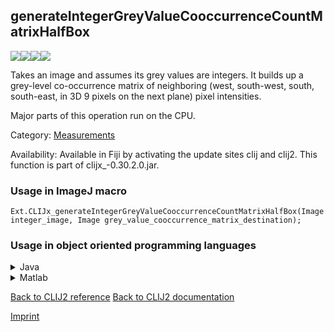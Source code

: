 ## generateIntegerGreyValueCooccurrenceCountMatrixHalfBox
<img src="images/mini_empty_logo.png"/><img src="images/mini_empty_logo.png"/><img src="images/mini_clijx_logo.png"/><img src="images/mini_empty_logo.png"/>

Takes an image and assumes its grey values are integers. It builds up a grey-level co-occurrence matrix of neighboring (west, south-west, south, south-east, in 3D 9 pixels on the next plane) pixel intensities. 

Major parts of this operation run on the CPU.

Category: [Measurements](https://clij.github.io/clij2-docs/reference__measurement)

Availability: Available in Fiji by activating the update sites clij and clij2.
This function is part of clijx_-0.30.2.0.jar.

### Usage in ImageJ macro
```
Ext.CLIJx_generateIntegerGreyValueCooccurrenceCountMatrixHalfBox(Image integer_image, Image grey_value_cooccurrence_matrix_destination);
```


### Usage in object oriented programming languages



<details>

<summary>
Java
</summary>
<pre class="highlight">// init CLIJ and GPU
import net.haesleinhuepf.clijx.CLIJx;
import net.haesleinhuepf.clij.clearcl.ClearCLBuffer;
CLIJx clijx = CLIJx.getInstance();

// get input parameters
ClearCLBuffer integer_image = clijx.push(integer_imageImagePlus);
grey_value_cooccurrence_matrix_destination = clijx.create(integer_image);
</pre>

<pre class="highlight">
// Execute operation on GPU
clijx.generateIntegerGreyValueCooccurrenceCountMatrixHalfBox(integer_image, grey_value_cooccurrence_matrix_destination);
</pre>

<pre class="highlight">
// show result
grey_value_cooccurrence_matrix_destinationImagePlus = clijx.pull(grey_value_cooccurrence_matrix_destination);
grey_value_cooccurrence_matrix_destinationImagePlus.show();

// cleanup memory on GPU
clijx.release(integer_image);
clijx.release(grey_value_cooccurrence_matrix_destination);
</pre>

</details>



<details>

<summary>
Matlab
</summary>
<pre class="highlight">% init CLIJ and GPU
clijx = init_clatlabx();

% get input parameters
integer_image = clijx.pushMat(integer_image_matrix);
grey_value_cooccurrence_matrix_destination = clijx.create(integer_image);
</pre>

<pre class="highlight">
% Execute operation on GPU
clijx.generateIntegerGreyValueCooccurrenceCountMatrixHalfBox(integer_image, grey_value_cooccurrence_matrix_destination);
</pre>

<pre class="highlight">
% show result
grey_value_cooccurrence_matrix_destination = clijx.pullMat(grey_value_cooccurrence_matrix_destination)

% cleanup memory on GPU
clijx.release(integer_image);
clijx.release(grey_value_cooccurrence_matrix_destination);
</pre>

</details>



[Back to CLIJ2 reference](https://clij.github.io/clij2-docs/reference)
[Back to CLIJ2 documentation](https://clij.github.io/clij2-docs)

[Imprint](https://clij.github.io/imprint)
